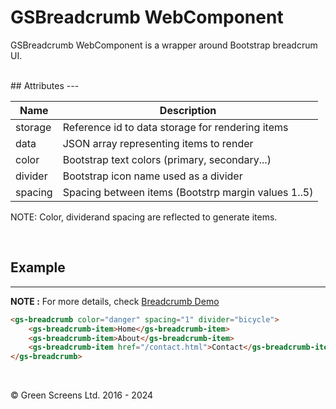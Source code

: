 # GSBreadcrumb WebComponent

GSBreadcrumb WebComponent is a wrapper around Bootstrap breadcrum UI.
    
<br>
## Attributes
---
 
| Name               | Description                                                  |
|--------------------|--------------------------------------------------------------|
| storage            | Reference id to data storage for rendering items             |
| data               | JSON array representing items to render                      |
| color              | Bootstrap text colors (primary, secondary...)                |
| divider            | Bootstrap icon name used as a divider                        |
| spacing            | Spacing between items (Bootstrp margin values 1..5)          |

NOTE: Color, dividerand spacing are reflected to generate items. 

<br>

## Example
---

**NOTE :**
For more details, check [Breadcrumb Demo](../../demos/breadcrumb.html)

```html
<gs-breadcrumb color="danger" spacing="1" divider="bicycle">    
    <gs-breadcrumb-item>Home</gs-breadcrumb-item>
    <gs-breadcrumb-item>About</gs-breadcrumb-item>
    <gs-breadcrumb-item href="/contact.html">Contact</gs-breadcrumb-item>
</gs-breadcrumb>
```

<br>

&copy; Green Screens Ltd. 2016 - 2024
